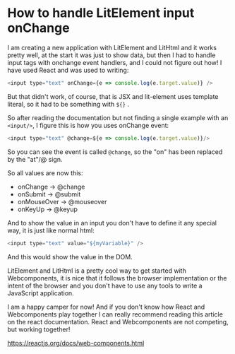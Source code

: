 # How to handle LitElement input onChange

I am creating a new application with LitElement and LitHtml and it works pretty well, at the start it was just to show data, but then I had to handle input tags with onchange event handlers, and I could not figure out how! I have used React and was used to writing:

```javascript
<input type="text" onChange={e => console.log(e.target.value)} />
```

But that didn't work, of course, that is JSX and lit-element uses template literal, so it had to be something with `${}` .

So after reading the documentation but not finding a single example with an `<input/>`, I figure this is how you uses onChange event:

```javascript
<input type="text" @change=${e => console.log(e.target.value)}/>
```

So you can see the event is called `@change`, so the "on" has been replaced by the "at"/@ sign.

So all values are now this:

- onChange -> @change
- onSubmit -> @submit
- onMouseOver -> @mouseover
- onKeyUp -> @keyup

And to show the value in an input you don't have to define it any special way, it is just like normal html:

```javascript
<input type="text" value="${myVariable}" />
```

And this would show the value in the DOM.

LitElement and LitHtml is a pretty cool way to get started with Webcomponents, it is nice that it follows the browser implementation or the intent of the browser and you don't have to use any tools to write a JavaScript application.

I am a happy camper for now! And if you don't know how React and Webcomponents play together I can really recommend reading this article on the react documentation. React and Webcomponents are not competing, but working together!

https://reactjs.org/docs/web-components.html
